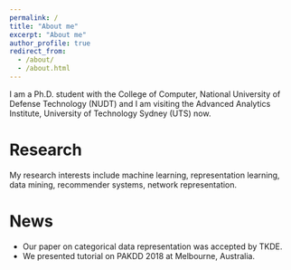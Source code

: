 ```yaml
---
permalink: /
title: "About me"
excerpt: "About me"
author_profile: true
redirect_from: 
  - /about/
  - /about.html
---
```


I am a Ph.D. student with the College of Computer, National University of Defense Technology (NUDT) and I am visiting the Advanced Analytics Institute, University of Technology Sydney (UTS) now. 

Research
========

My research interests include machine learning, representation learning, data mining, recommender systems, network representation.

News
====
* Our paper on categorical data representation was accepted by TKDE.
* We presented tutorial on PAKDD 2018 at Melbourne, Australia.



